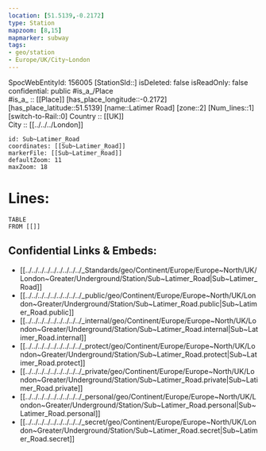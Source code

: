 ```yaml
---
location: [51.5139,-0.2172] 
type: Station 
mapzoom: [8,15] 
mapmarker: subway 
tags:
- geo/station
- Europe/UK/City~London
---
```

SpocWebEntityId: 156005
[StationSId::] 
isDeleted: false
isReadOnly: false
confidential: public
#is_a_/Place  
#is_a_ :: [[Place]] 
[has_place_longitude::-0.2172] 
[has_place_latitude::51.5139] 
[name::Latimer Road] 
[zone::2] 
[Num_lines::1] 
[switch-to-Rail::0] 
Country :: [[UK]]  
City :: [[../../../London]]  


```leaflet
id: Sub~Latimer_Road
coordinates: [[Sub~Latimer_Road]] 
markerFile: [[Sub~Latimer_Road]] 
defaultZoom: 11 
maxZoom: 18
```


# Lines: 
```dataview
TABLE 
FROM [[]] 
```

## Confidential Links & Embeds: 
- [[../../../../../../../../../_Standards/geo/Continent/Europe/Europe~North/UK/London~Greater/Underground/Station/Sub~Latimer_Road|Sub~Latimer_Road]] 
- [[../../../../../../../../../_public/geo/Continent/Europe/Europe~North/UK/London~Greater/Underground/Station/Sub~Latimer_Road.public|Sub~Latimer_Road.public]] 
- [[../../../../../../../../../_internal/geo/Continent/Europe/Europe~North/UK/London~Greater/Underground/Station/Sub~Latimer_Road.internal|Sub~Latimer_Road.internal]] 
- [[../../../../../../../../../_protect/geo/Continent/Europe/Europe~North/UK/London~Greater/Underground/Station/Sub~Latimer_Road.protect|Sub~Latimer_Road.protect]] 
- [[../../../../../../../../../_private/geo/Continent/Europe/Europe~North/UK/London~Greater/Underground/Station/Sub~Latimer_Road.private|Sub~Latimer_Road.private]] 
- [[../../../../../../../../../_personal/geo/Continent/Europe/Europe~North/UK/London~Greater/Underground/Station/Sub~Latimer_Road.personal|Sub~Latimer_Road.personal]] 
- [[../../../../../../../../../_secret/geo/Continent/Europe/Europe~North/UK/London~Greater/Underground/Station/Sub~Latimer_Road.secret|Sub~Latimer_Road.secret]] 
